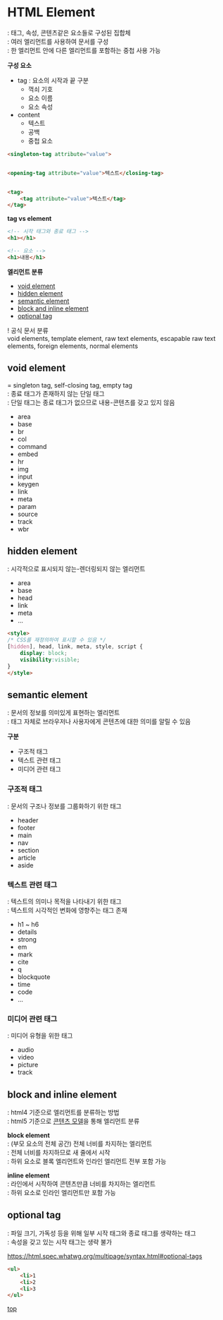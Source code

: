 # HTML Element
: 태그, 속성, 콘텐츠같은 요소들로 구성된 집합체    
: 여러 엘리먼트를 사용하여 문서를 구성   
: 한 엘리먼트 안에 다른 엘리먼트를 포함하는 중첩 사용 가능    


**구성 요소**      
- tag : 요소의 시작과 끝 구분  
    - 꺽쇠 기호
    - 요소 이름
    - 요소 속성
- content
    - 텍스트
    - 공백
    - 중첩 요소


```html
<singleton-tag attribute="value">


<opening-tag attribute="value">텍스트</closing-tag>


<tag>
    <tag attribute="value">텍스트</tag>
</tag>
```


**tag vs element**

```html
<!-- 시작 태그와 종료 태그 -->
<h1></h1>

<!-- 요소 -->
<h1>내용</h1>
```


**엘리먼트 분류**   
- [void element](#void-element)
- [hidden element](#hidden-element)
- [semantic element](#semantic-element)
- [block and inline element](#block-and-inline-element)
- [optional tag](#optional-tag)

! 공식 문서 분류  
void elements, template element, raw text elements, escapable raw text elements, foreign elements, normal elements



## void element
= singleton tag, self-closing tag, empty tag   
: 종료 태그가 존재하지 않는 단일 태그  
: 단일 태그는 종료 태그가 없으므로 내용-콘텐츠를 갖고 있지 않음  

- area
- base
- br
- col
- command
- embed
- hr
- img
- input
- keygen
- link
- meta
- param
- source
- track
- wbr



## hidden element
: 시각적으로 표시되지 않는-렌더링되지 않는 엘리먼트   

- area
- base
- head
- link
- meta
- ...


```html
<style>
/* CSS를 재정의하여 표시할 수 있음 */
[hidden], head, link, meta, style, script {
    display: block;
    visibility:visible;
}
</style>
```



## semantic element
: 문서의 정보를 의미있게 표현하는 엘리먼트      
: 태그 자체로 브라우저나 사용자에게 콘텐츠에 대한 의미를 알릴 수 있음  

**구분**    
- 구조적 태그
- 텍스트 관련 태그
- 미디어 관련 태그


### 구조적 태그
: 문서의 구조나 정보를 그룹화하기 위한 태그

- header
- footer
- main
- nav
- section
- article
- aside



### 텍스트 관련 태그
: 텍스트의 의미나 목적을 나타내기 위한 태그  
: 텍스트의 시각적인 변화에 영향주는 태그 존재    

- h1 ~ h6
- details
- strong
- em
- mark
- cite
- q
- blockquote
- time
- code
- ...


### 미디어 관련 태그
: 미디어 유형을 위한 태그  

- audio
- video
- picture
- track



## block and inline element
: html4 기준으로 엘리먼트를 분류하는 방법   
: html5 기준으로 [콘텐츠 모델](./html-content-model.md)을 통해 엘리먼트 분류   


**block element**     
: (부모 요소의 전체 공간) 전체 너비를 차지하는 엘리먼트    
: 전체 너비를 차지하므로 새 줄에서 시작    
: 하위 요소로 블록 엘리먼트와 인라인 엘리먼트 전부 포함 가능   


**inline element**  
: 라인에서 시작하여 콘텐츠만큼 너비를 차지하는 엘리먼트   
: 하위 요소로 인라인 엘리먼트만 포함 가능   



## optional tag
: 파일 크기, 가독성 등을 위해 일부 시작 태그와 종료 태그를 생략하는 태그     
: 속성을 갖고 있는 시작 태그는 생략 불가  

https://html.spec.whatwg.org/multipage/syntax.html#optional-tags


```html
<ul>
    <li>1
    <li>2
    <li>3
</ul>
```



[top](#)
